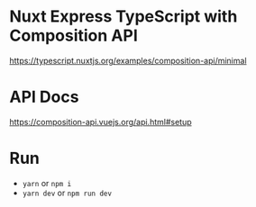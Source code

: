 # Nuxt Express TypeScript with Composition API
https://typescript.nuxtjs.org/examples/composition-api/minimal

# API Docs
https://composition-api.vuejs.org/api.html#setup

# Run
* `yarn` or `npm i`
* `yarn dev` or `npm run dev`

